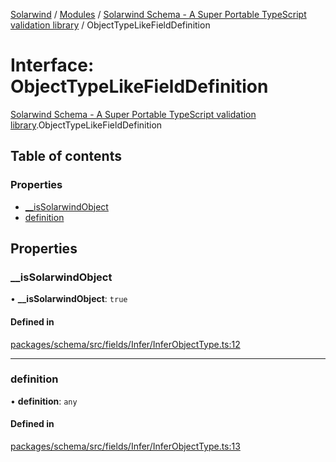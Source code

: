 [Solarwind](../README.md) / [Modules](../modules.md) / [Solarwind Schema - A Super Portable TypeScript validation library](../modules/Solarwind_Schema___A_Super_Portable_TypeScript_validation_library.md) / ObjectTypeLikeFieldDefinition

# Interface: ObjectTypeLikeFieldDefinition

[Solarwind Schema - A Super Portable TypeScript validation library](../modules/Solarwind_Schema___A_Super_Portable_TypeScript_validation_library.md).ObjectTypeLikeFieldDefinition

## Table of contents

### Properties

- [\_\_isSolarwindObject](Solarwind_Schema___A_Super_Portable_TypeScript_validation_library.ObjectTypeLikeFieldDefinition.md#__issolarwindobject)
- [definition](Solarwind_Schema___A_Super_Portable_TypeScript_validation_library.ObjectTypeLikeFieldDefinition.md#definition)

## Properties

### \_\_isSolarwindObject

• **\_\_isSolarwindObject**: ``true``

#### Defined in

[packages/schema/src/fields/Infer/InferObjectType.ts:12](https://github.com/antoniopresto/darch/blob/c5cd1c8/packages/schema/src/fields/Infer/InferObjectType.ts#L12)

___

### definition

• **definition**: `any`

#### Defined in

[packages/schema/src/fields/Infer/InferObjectType.ts:13](https://github.com/antoniopresto/darch/blob/c5cd1c8/packages/schema/src/fields/Infer/InferObjectType.ts#L13)
